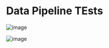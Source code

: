 # Data Pipeline TEsts

![image](https://github.com/fabiodemo/data-pipeline-tests/assets/39056032/5749234e-c80e-4a54-a2a3-d6acfe35af5e)

![image](https://github.com/fabiodemo/data-pipeline-tests/assets/39056032/605aac3d-517c-4f31-a85e-835ec55118a8)
